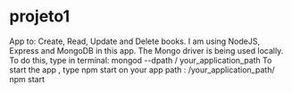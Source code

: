 # projeto1
App to: Create, Read, Update and Delete books.
I am using NodeJS, Express and MongoDB in this app.
The Mongo driver is being used locally. To do this, type in terminal: mongod --dpath / your_application_path
To start the app , type npm start on your app path : /your_application_path/ npm start
